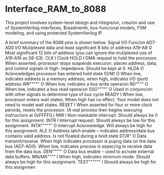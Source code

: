 # Interface_RAM_to_8088

This project involves system-level design and integra/on, crea/on and use of SystemVerilog
interfaces, $readmemh, bus-func/onal models, FSM modeling, and using protected
SystemVerilog IP

A brief summary of the 8088 pins is shown below.
Signal I/O Func/on
AD7-AD0 I/O Mul/plexed data and least significant 8 bits of address
A19-A8 O Most significant 12 bits of address (you can ignore the mul/plexed use of
A19-A16 as S6-S3).
CLK I Clock
HOLD I DMA request to hold the processor. When asserted, processor stops
suspends execu/on, places address, data, and control signals in high-
impedance. Should be kept at 0.
HLDA O Acknowledges processor has entered hold state
IO/M! O When low, indicates address is a memory address; when high, indicates I/O
(port) address
WR""""" O When low, indicates a bus write opera/on
RD"""" O When low, indicates a bus read opera/on
SSO""""" O Used in conjunc/on with other signals to determine type of bus cycle
READY I When low, processor enters wait states; When high has no effect. Your
model does not need to model wait states.
RESET I When asserted for four or more clock periods, resets the processor. (A real
process then begins execu/ng instruc/ons at 0xFFFF0.)
NMI I Non-maskable interrupt. Should always be 0 for this assignment.
INTR I Interrupt request. Should always be low for this assignment.
INTA"""""" O Interrupt Acknowledge. Will always be high for this assignment.
ALE O Address latch enable – indicates address/data bus contains valid address. Is
not floated during a hold state
DT/R" O Data transmit/receive. When high indicates processor is pupng data on
the data bus (AD7-AD0). When low, indicates process is expec/ng to
receive data from the data bus.
DEN""""" O Data bus enable – used to ac/vate external data buffers.
MN/MX"""" I When high, indicates minimum mode. Should always be high for this
assignment.
TEST"""""" I Should always be high for this assignmen
